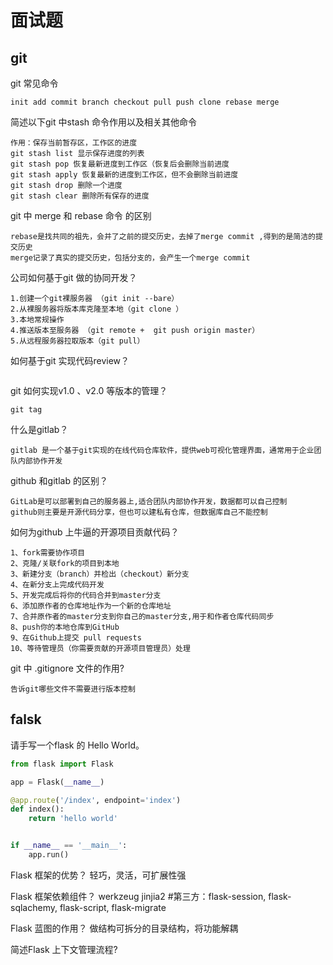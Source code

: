 # 面试题


## git

git 常见命令
```git
init add commit branch checkout pull push clone rebase merge
```
简述以下git 中stash 命令作用以及相关其他命令
```
作用：保存当前暂存区，工作区的进度
git stash list 显示保存进度的列表
git stash pop 恢复最新进度到工作区（恢复后会删除当前进度
git stash apply 恢复最新的进度到工作区，但不会删除当前进度
git stash drop 删除一个进度
git stash clear 删除所有保存的进度
```

git 中 merge 和 rebase 命令 的区别
```
rebase是找共同的祖先，会并了之前的提交历史，去掉了merge commit ,得到的是简洁的提交历史 
merge记录了真实的提交历史，包括分支的，会产生一个merge commit
```

公司如何基于git 做的协同开发？
```
1.创建一个git裸服务器 （git init --bare）
2.从裸服务器将版本库克隆至本地（git clone ）
3.本地常规操作
4.推送版本至服务器 （git remote +  git push origin master）
5.从远程服务器拉取版本（git pull）
```

如何基于git 实现代码review？
```

```

git 如何实现v1.0 、v2.0 等版本的管理？
```
git tag
```

什么是gitlab？
```
gitlab 是一个基于git实现的在线代码仓库软件，提供web可视化管理界面，通常用于企业团队内部协作开发
```

github 和gitlab 的区别？
```
GitLab是可以部署到自己的服务器上,适合团队内部协作开发，数据都可以自己控制
github则主要是开源代码分享，但也可以建私有仓库，但数据库自己不能控制
```

如何为github 上牛逼的开源项目贡献代码？
```
1、fork需要协作项目
2、克隆/关联fork的项目到本地
3、新建分支（branch）并检出（checkout）新分支
4、在新分支上完成代码开发
5、开发完成后将你的代码合并到master分支
6、添加原作者的仓库地址作为一个新的仓库地址
7、合并原作者的master分支到你自己的master分支,用于和作者仓库代码同步
8、push你的本地仓库到GitHub
9、在Github上提交 pull requests
10、等待管理员（你需要贡献的开源项目管理员）处理
```

git 中 .gitignore 文件的作用?
```
告诉git哪些文件不需要进行版本控制
```

## falsk
请手写一个flask 的 Hello World。
```py
from flask import Flask

app = Flask(__name__)

@app.route('/index', endpoint='index')
def index():
    return 'hello world'


if __name__ == '__main__':
    app.run()
```

Flask 框架的优势？
轻巧，灵活，可扩展性强

Flask 框架依赖组件？
werkzeug
jinjia2
#第三方：flask-session, flask-sqlachemy, flask-script, flask-migrate

Flask 蓝图的作用？
做结构可拆分的目录结构，将功能解耦

简述Flask 上下文管理流程?
